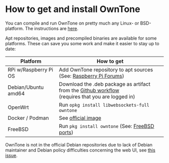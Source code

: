 # How to get and install OwnTone

You can compile and run OwnTone on pretty much any Linux- or BSD-platform. The
instructions are [here](building.md).

Apt repositories, images and precompiled binaries are available for some
platforms. These can save you some work and make it easier to stay up to date:

|Platform              | How to get
|----------------------|---------------------------------------------------------
|RPi w/Raspberry Pi OS | Add OwnTone repository to apt sources<br>(See: [Raspberry Pi Forums](http://www.raspberrypi.org/phpBB3/viewtopic.php?t=49928))
|Debian/Ubuntu amd64   | Download the .deb package as artifact from the [Github workflow](https://github.com/owntone/owntone-apt/actions)<br>(requires that you are logged in)
|OpenWrt               | Run `opkg install libwebsockets-full owntone`
|Docker / Podman       | See [official image](https://github.com/owntone/owntone-container)
|FreeBSD               | Run `pkg install owntone` (See: [FreeBSD ports](https://cgit.freebsd.org/ports/tree/audio/owntone))

OwnTone is not in the official Debian repositories due to lack of Debian
maintainer and Debian policy difficulties concerning the web UI, see
[this issue](https://github.com/owntone/owntone-server/issues/552).
